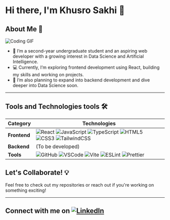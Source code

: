 <!-- My lines were longer than 80 characters because of the links for the badges/icons, so I bumped up the line length limit to fit them. -->
# Hi there, I'm Khusro Sakhi 👋

## About Me 🙋

![Coding GIF](https://tinyurl.com/3cfs3df3)

- 🌱 I’m a second-year undergraduate student and an aspiring web developer with a growing interest in Data Science and Artificial Intelligence.
- 💻 Currently, I’m exploring frontend development using React, building my skills and working on projects.
- 🚀 I’m also planning to expand into backend development and dive deeper into Data Science soon.

---

## Tools and Technologies tools 🛠️

| **Category** | **Technologies**                         |
|--------------|-----------------------------------------------|
| **Frontend** |![React](https://tinyurl.com/3varn2mp) ![JavaScript](https://tinyurl.com/t2uyz6bv) ![TypeScript](https://tinyurl.com/bdd28m9f) ![HTML5](https://tinyurl.com/3e3mk4my) ![CSS3](https://tinyurl.com/4nxtc9z4) ![TailwindCSS](https://tinyurl.com/2arxbd3m) |
| **Backend**  | (To be developed)                            |
| **Tools**    | ![GitHub](https://tinyurl.com/54yt66nz) ![VSCode](https://tinyurl.com/2wb5fa26) ![Vite](https://tinyurl.com/3ykf38er) ![ESLint](https://tinyurl.com/yc48wynh) ![Prettier](https://tinyurl.com/mw6h3n6)        |

## Let's Collaborate! 💡

Feel free to check out my repositories or reach out if you're working on something exciting!

---

## Connect with me on [![LinkedIn](https://tinyurl.com/bdz848dw)](https://www.linkedin.com/in/khusro-sakhi)
